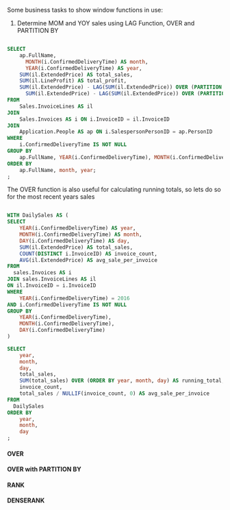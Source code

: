 Some business tasks to show window functions in use: 

1. Determine MOM and YOY sales using LAG Function, OVER and PARTITION BY

```sql

SELECT 
    ap.FullName,
	  MONTH(i.ConfirmedDeliveryTime) AS month,
	  YEAR(i.ConfirmedDeliveryTime) AS year,
    SUM(il.ExtendedPrice) AS total_sales,
    SUM(il.LineProfit) AS total_profit,
    SUM(il.ExtendedPrice) - LAG(SUM(il.ExtendedPrice)) OVER (PARTITION BY ap.FullName ORDER BY YEAR(i.ConfirmedDeliveryTime)) AS YoYGrowth,
	  SUM(il.ExtendedPrice) - LAG(SUM(il.ExtendedPrice)) OVER (PARTITION BY ap.FullName ORDER BY MONTH(i.ConfirmedDeliveryTime)) AS MoMGrowth
FROM 
    Sales.InvoiceLines AS il
JOIN 
    Sales.Invoices AS i ON i.InvoiceID = il.InvoiceID
JOIN 
    Application.People AS ap ON i.SalespersonPersonID = ap.PersonID
WHERE
    i.ConfirmedDeliveryTime IS NOT NULL
GROUP BY 
    ap.FullName, YEAR(i.ConfirmedDeliveryTime), MONTH(i.ConfirmedDeliveryTime)
ORDER BY 
    ap.FullName, month, year;
;

```

The OVER function is also useful for calculating running totals, so lets do so for the most recent years sales 

```sql

WITH DailySales AS (
SELECT 
	YEAR(i.ConfirmedDeliveryTime) AS year,
	MONTH(i.ConfirmedDeliveryTime) AS month,
	DAY(i.ConfirmedDeliveryTime) AS day,
	SUM(il.ExtendedPrice) AS total_sales,
	COUNT(DISTINCT i.InvoiceID) AS invoice_count,
	AVG(il.ExtendedPrice) AS avg_sale_per_invoice
FROM
  sales.Invoices AS i
JOIN sales.InvoiceLines AS il
ON il.InvoiceID = i.InvoiceID
WHERE
    YEAR(i.ConfirmedDeliveryTime) = 2016
AND i.ConfirmedDeliveryTime IS NOT NULL 
GROUP BY 
    YEAR(i.ConfirmedDeliveryTime),
    MONTH(i.ConfirmedDeliveryTime),
    DAY(i.ConfirmedDeliveryTime)
)

SELECT 
	year,
	month,
	day,
	total_sales,
	SUM(total_sales) OVER (ORDER BY year, month, day) AS running_total,
	invoice_count,
	total_sales / NULLIF(invoice_count, 0) AS avg_sale_per_invoice
FROM
  DailySales
ORDER BY
	year,
	month,
	day
;

```


#### OVER

#### OVER with PARTITION BY

#### RANK

#### DENSERANK


